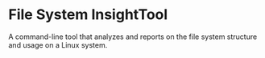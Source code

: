 # File System InsightTool
A command-line tool that analyzes and reports on the file system structure and usage on a Linux system.
